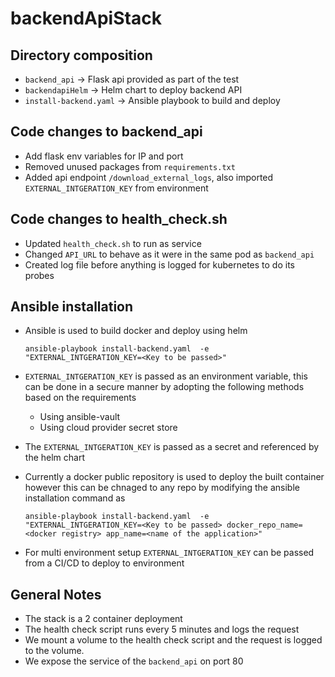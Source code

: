 # backendApiStack

## Directory composition

- `backend_api` -> Flask api provided as part of the test
- `backendapiHelm` -> Helm chart to deploy backend API
- `install-backend.yaml` -> Ansible playbook to build and deploy  

## Code changes to backend_api
- Add flask env variables for IP and port
- Removed unused packages from `requirements.txt`
- Added api endpoint `/download_external_logs`, also imported `EXTERNAL_INTGERATION_KEY` from environment

## Code changes to health_check.sh
- Updated `health_check.sh` to run as service
- Changed `API_URL` to behave as it were in the same pod as `backend_api`
- Created log file before anything is logged for kubernetes to do its probes

## Ansible installation
* Ansible is used to build docker and deploy using helm
    ```
    ansible-playbook install-backend.yaml  -e "EXTERNAL_INTGERATION_KEY=<Key to be passed>"
    ```
* `EXTERNAL_INTGERATION_KEY` is passed as an environment variable, this can be done in a secure manner by adopting the following methods based on the requirements
    * Using ansible-vault
    * Using cloud provider secret store

* The  `EXTERNAL_INTGERATION_KEY` is passed as a secret and referenced by the helm chart

* Currently a docker public repository is used to deploy the built container however this can be chnaged to any repo by modifying the ansible installation command as
    ```
    ansible-playbook install-backend.yaml  -e "EXTERNAL_INTGERATION_KEY=<Key to be passed> docker_repo_name=<docker registry> app_name=<name of the application>"
    ```

* For multi environment setup `EXTERNAL_INTGERATION_KEY` can be passed from a CI/CD to deploy to environment

## General Notes
* The stack is a 2 container deployment
* The health check script runs every 5 minutes and logs the request
* We mount a volume to the health check script and the request is logged to the volume.
* We expose the service of the `backend_api` on port 80

